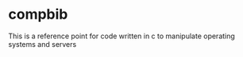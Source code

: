 # compbib
This is a reference point for code written in c to manipulate operating systems and servers
